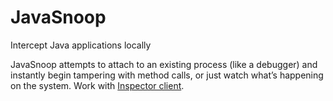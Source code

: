 # JavaSnoop
Intercept Java applications locally

JavaSnoop attempts to attach to an existing process (like a debugger) and instantly begin tampering with method calls, or just watch what’s happening on the system.
Work with [Inspector client](https://github.com/zhkl0228/InspectorClient).
